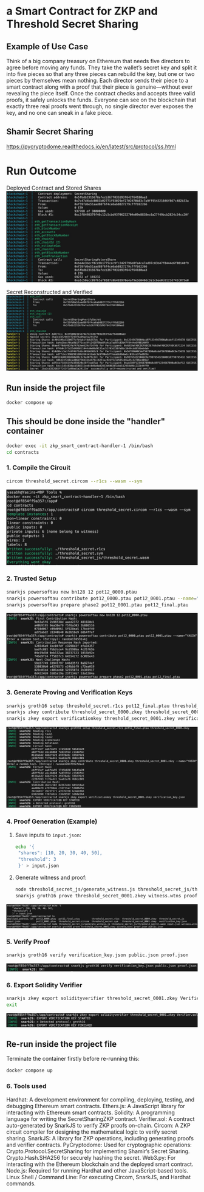 # a Smart Contract for ZKP and Threshold Secret Sharing

## Example of Use Case
Think of a big company treasury on Ethereum that needs five directors to agree before moving any funds. They take the wallet’s secret key and split it into five pieces so that any three pieces can rebuild the key, but one or two pieces by themselves mean nothing. Each director sends their piece to a smart contract along with a proof that their piece is genuine—without ever revealing the piece itself. Once the contract checks and accepts three valid proofs, it safely unlocks the funds. Everyone can see on the blockchain that exactly three real proofs went through, no single director ever exposes the key, and no one can sneak in a fake piece.

## Shamir Secret Sharing
https://pycryptodome.readthedocs.io/en/latest/src/protocol/ss.html

# Run Outcome
Deployed Contract and Stored Shares
![Deployed Contract and Stored Shares](docs/deployed_contract.jpg)

Secret Reconstructed and Verified
![Secret Verified](docs/verified_secret.jpg)

## Run inside the project file
```bash
docker compose up
```

## This should be done inside the "handler" container

```bash
docker exec -it zkp_smart_contract-handler-1 /bin/bash
cd contracts
```

### 1. Compile the Circuit
```bash
circom threshold_secret.circom --r1cs --wasm --sym
```
![Compile the Circuit](docs/1.jpg)

### 2. Trusted Setup
```bash
snarkjs powersoftau new bn128 12 pot12_0000.ptau
snarkjs powersoftau contribute pot12_0000.ptau pot12_0001.ptau --name="YASIN"
snarkjs powersoftau prepare phase2 pot12_0001.ptau pot12_final.ptau
```
![Trusted Setup](docs/2.jpg)

### 3. Generate Proving and Verification Keys
```bash
snarkjs groth16 setup threshold_secret.r1cs pot12_final.ptau threshold_secret_0000.zkey
snarkjs zkey contribute threshold_secret_0000.zkey threshold_secret_0001.zkey --name="YASIN"
snarkjs zkey export verificationkey threshold_secret_0001.zkey verification_key.json
```
![Generate Proving and Verification Keys](docs/3.jpg)

### 4. Proof Generation (Example)
1. Save inputs to `input.json`:
   ```bash
   echo '{
    "shares": [10, 20, 30, 40, 50],
    "threshold": 3
    }' > input.json
   ```
2. Generate witness and proof:
   ```bash
   node threshold_secret_js/generate_witness.js threshold_secret_js/threshold_secret.wasm input.json witness.wtns
   snarkjs groth16 prove threshold_secret_0001.zkey witness.wtns proof.json public.json
   ```
![Proof Generation](docs/4.jpg)

### 5. Verify Proof
```bash
snarkjs groth16 verify verification_key.json public.json proof.json
```
![Verify Proof](docs/5.jpg)

### 6. Export Solidity Verifier
```bash
snarkjs zkey export solidityverifier threshold_secret_0001.zkey Verifier.sol
exit
```
![Export Solidity Verifier](docs/6.jpg)

## Re-run inside the project file
Terminate the container firstly before re-running this:
```bash
docker compose up
```

### 6. Tools used

Hardhat: A development environment for compiling, deploying, testing, and debugging Ethereum smart contracts.
Ethers.js: A JavaScript library for interacting with Ethereum smart contracts.
Solidity: A programming language for writing the SecretSharingZKP contract.
Verifier.sol: A contract auto-generated by SnarkJS to verify ZKP proofs on-chain.
Circom: A ZKP circuit compiler for designing the mathematical logic to verify secret sharing.
SnarkJS: A library for ZKP operations, including generating proofs and verifier contracts.
PyCryptodome: Used for cryptographic operations:
Crypto.Protocol.SecretSharing for implementing Shamir’s Secret Sharing.
Crypto.Hash.SHA256 for securely hashing the secret.
Web3.py: For interacting with the Ethereum blockchain and the deployed smart contract.
Node.js: Required for running Hardhat and other JavaScript-based tools.
Linux Shell / Command Line: For executing Circom, SnarkJS, and Hardhat commands.
